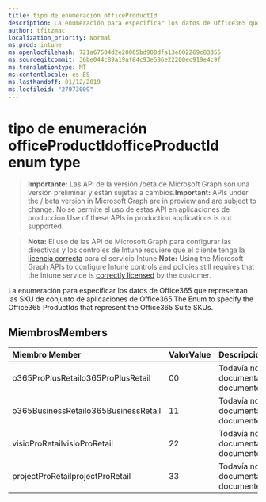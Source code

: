 ```yaml
---
title: tipo de enumeración officeProductId
description: La enumeración para especificar los datos de Office365 que representan las SKU de conjunto de aplicaciones de Office365.
author: tfitzmac
localization_priority: Normal
ms.prod: intune
ms.openlocfilehash: 721a67504d2e20065bd908dfa13e002269c83355
ms.sourcegitcommit: 36be044c89a19af84c93e586e22200ec919e4c9f
ms.translationtype: MT
ms.contentlocale: es-ES
ms.lasthandoff: 01/12/2019
ms.locfileid: "27973009"
---
```

# <a name="officeproductid-enum-type"></a><span data-ttu-id="7d5b4-103">tipo de enumeración officeProductId</span><span class="sxs-lookup"><span data-stu-id="7d5b4-103">officeProductId enum type</span></span>

> <span data-ttu-id="7d5b4-104">**Importante:** Las API de la versión /beta de Microsoft Graph son una versión preliminar y están sujetas a cambios.</span><span class="sxs-lookup"><span data-stu-id="7d5b4-104">**Important:** APIs under the / beta version in Microsoft Graph are in preview and are subject to change.</span></span> <span data-ttu-id="7d5b4-105">No se permite el uso de estas API en aplicaciones de producción.</span><span class="sxs-lookup"><span data-stu-id="7d5b4-105">Use of these APIs in production applications is not supported.</span></span>

> <span data-ttu-id="7d5b4-106">**Nota:** El uso de las API de Microsoft Graph para configurar las directivas y los controles de Intune requiere que el cliente tenga la [licencia correcta](https://go.microsoft.com/fwlink/?linkid=839381) para el servicio Intune.</span><span class="sxs-lookup"><span data-stu-id="7d5b4-106">**Note:** Using the Microsoft Graph APIs to configure Intune controls and policies still requires that the Intune service is [correctly licensed](https://go.microsoft.com/fwlink/?linkid=839381) by the customer.</span></span>

<span data-ttu-id="7d5b4-107">La enumeración para especificar los datos de Office365 que representan las SKU de conjunto de aplicaciones de Office365.</span><span class="sxs-lookup"><span data-stu-id="7d5b4-107">The Enum to specify the Office365 ProductIds that represent the Office365 Suite SKUs.</span></span>
## <a name="members"></a><span data-ttu-id="7d5b4-108">Miembros</span><span class="sxs-lookup"><span data-stu-id="7d5b4-108">Members</span></span>
|<span data-ttu-id="7d5b4-109">Miembro	</span><span class="sxs-lookup"><span data-stu-id="7d5b4-109">Member</span></span>|<span data-ttu-id="7d5b4-110">Valor</span><span class="sxs-lookup"><span data-stu-id="7d5b4-110">Value</span></span>|<span data-ttu-id="7d5b4-111">Descripción</span><span class="sxs-lookup"><span data-stu-id="7d5b4-111">Description</span></span>|
|:---|:---|:---|
|<span data-ttu-id="7d5b4-112">o365ProPlusRetail</span><span class="sxs-lookup"><span data-stu-id="7d5b4-112">o365ProPlusRetail</span></span>|<span data-ttu-id="7d5b4-113">0</span><span class="sxs-lookup"><span data-stu-id="7d5b4-113">0</span></span>|<span data-ttu-id="7d5b4-114">Todavía no documentado</span><span class="sxs-lookup"><span data-stu-id="7d5b4-114">Not yet documented</span></span>|
|<span data-ttu-id="7d5b4-115">o365BusinessRetail</span><span class="sxs-lookup"><span data-stu-id="7d5b4-115">o365BusinessRetail</span></span>|<span data-ttu-id="7d5b4-116">1</span><span class="sxs-lookup"><span data-stu-id="7d5b4-116">1</span></span>|<span data-ttu-id="7d5b4-117">Todavía no documentado</span><span class="sxs-lookup"><span data-stu-id="7d5b4-117">Not yet documented</span></span>|
|<span data-ttu-id="7d5b4-118">visioProRetail</span><span class="sxs-lookup"><span data-stu-id="7d5b4-118">visioProRetail</span></span>|<span data-ttu-id="7d5b4-119">2</span><span class="sxs-lookup"><span data-stu-id="7d5b4-119">2</span></span>|<span data-ttu-id="7d5b4-120">Todavía no documentado</span><span class="sxs-lookup"><span data-stu-id="7d5b4-120">Not yet documented</span></span>|
|<span data-ttu-id="7d5b4-121">projectProRetail</span><span class="sxs-lookup"><span data-stu-id="7d5b4-121">projectProRetail</span></span>|<span data-ttu-id="7d5b4-122">3</span><span class="sxs-lookup"><span data-stu-id="7d5b4-122">3</span></span>|<span data-ttu-id="7d5b4-123">Todavía no documentado</span><span class="sxs-lookup"><span data-stu-id="7d5b4-123">Not yet documented</span></span>|





